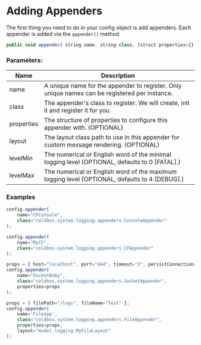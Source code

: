 # Adding Appenders

The first thing you need to do in your config object is add appenders. Each appender is added via the `appender()` method.

```js
public void appender( string name, string class, [struct properties={},] [string layout,] [levelMin=0,] [levelMax=4] )
```

### Parameters:

|Name|Description|
|--|--|
|name|A unique name for the appender to register. Only unique names can be registered per instance.|
|class|The appender's class to register. We will create, init it and register it for you.|
|properties|The structure of properties to configure this appender with. (OPTIONAL)|
|layout|The layout class path to use in this appender for custom message rendering. (OPTIONAL)|
|levelMin|The numerical or English word of the minimal logging level \(OPTIONAL, defaults to 0 [FATAL].)|
|levelMax|The numerical or English word of the maximum logging level \(OPTIONAL, defaults to 4 [DEBUG].)|

### Examples

```javascript
config.appender(
    name="CFConsole",
    class="coldbox.system.logging.appenders.ConsoleAppender"
);

config.appender(
    name="MyCF",
    class="coldbox.system.logging.appenders.CFAppender"
);

props = { host="localhost", port="444", timeout="3", persistConnection=false };
config.appender(
    name="SocketBaby",
    class="coldbox.system.logging.appenders.SocketAppender",
    properties=props
);

props = { filePath="/logs", fileName="Test" };
config.appender(
    name='Fileapp',
    class="coldbox.system.logging.appenders.FileAppender",
    properties=props,
    layout="model.logging.MyFileLayout"
);
```